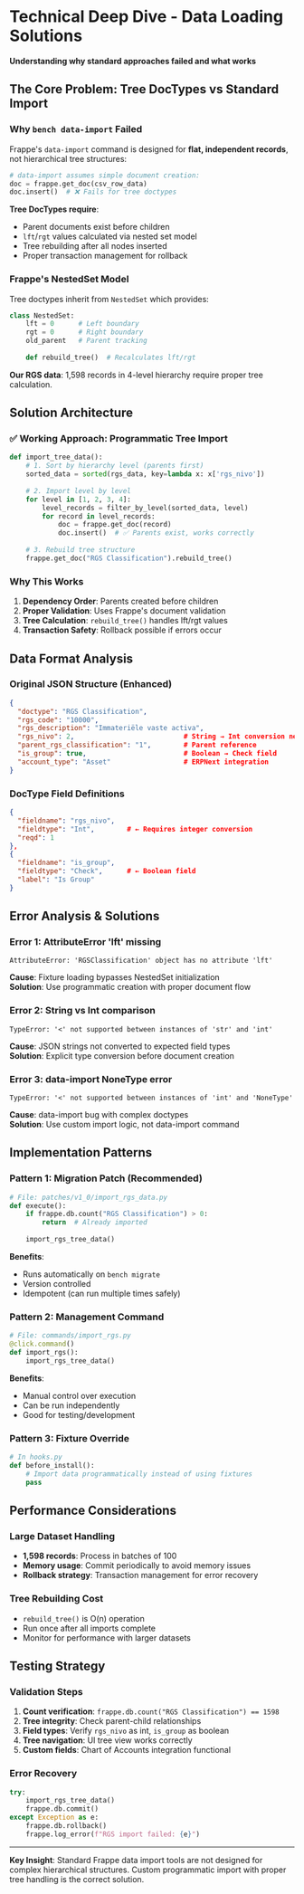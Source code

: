 # Technical Deep Dive - Data Loading Solutions
**Understanding why standard approaches failed and what works**

## The Core Problem: Tree DocTypes vs Standard Import

### Why `bench data-import` Failed

Frappe's `data-import` command is designed for **flat, independent records**, not hierarchical tree structures:

```python
# data-import assumes simple document creation:
doc = frappe.get_doc(csv_row_data)
doc.insert()  # ❌ Fails for tree doctypes
```

**Tree DocTypes require**:
- Parent documents exist before children
- `lft`/`rgt` values calculated via nested set model
- Tree rebuilding after all nodes inserted
- Proper transaction management for rollback

### Frappe's NestedSet Model

Tree doctypes inherit from `NestedSet` which provides:
```python
class NestedSet:
    lft = 0      # Left boundary
    rgt = 0      # Right boundary  
    old_parent   # Parent tracking
    
    def rebuild_tree()  # Recalculates lft/rgt
```

**Our RGS data**: 1,598 records in 4-level hierarchy require proper tree calculation.

## Solution Architecture

### ✅ Working Approach: Programmatic Tree Import

```python
def import_tree_data():
    # 1. Sort by hierarchy level (parents first)
    sorted_data = sorted(rgs_data, key=lambda x: x['rgs_nivo'])
    
    # 2. Import level by level  
    for level in [1, 2, 3, 4]:
        level_records = filter_by_level(sorted_data, level)
        for record in level_records:
            doc = frappe.get_doc(record)
            doc.insert()  # ✅ Parents exist, works correctly
    
    # 3. Rebuild tree structure
    frappe.get_doc("RGS Classification").rebuild_tree()
```

### Why This Works

1. **Dependency Order**: Parents created before children
2. **Proper Validation**: Uses Frappe's document validation
3. **Tree Calculation**: `rebuild_tree()` handles lft/rgt values
4. **Transaction Safety**: Rollback possible if errors occur

## Data Format Analysis

### Original JSON Structure (Enhanced)
```json
{
  "doctype": "RGS Classification",
  "rgs_code": "10000",
  "rgs_description": "Immateriële vaste activa",
  "rgs_nivo": 2,                           # String → Int conversion needed
  "parent_rgs_classification": "1",        # Parent reference
  "is_group": true,                        # Boolean → Check field
  "account_type": "Asset"                  # ERPNext integration
}
```

### DocType Field Definitions
```json
{
  "fieldname": "rgs_nivo",
  "fieldtype": "Int",        # ← Requires integer conversion
  "reqd": 1
},
{
  "fieldname": "is_group", 
  "fieldtype": "Check",      # ← Boolean field
  "label": "Is Group"
}
```

## Error Analysis & Solutions

### Error 1: AttributeError 'lft' missing
```
AttributeError: 'RGSClassification' object has no attribute 'lft'
```
**Cause**: Fixture loading bypasses NestedSet initialization  
**Solution**: Use programmatic creation with proper document flow

### Error 2: String vs Int comparison
```
TypeError: '<' not supported between instances of 'str' and 'int'
```
**Cause**: JSON strings not converted to expected field types  
**Solution**: Explicit type conversion before document creation

### Error 3: data-import NoneType error
```
TypeError: '<' not supported between instances of 'int' and 'NoneType'
```
**Cause**: data-import bug with complex doctypes  
**Solution**: Use custom import logic, not data-import command

## Implementation Patterns

### Pattern 1: Migration Patch (Recommended)
```python
# File: patches/v1_0/import_rgs_data.py
def execute():
    if frappe.db.count("RGS Classification") > 0:
        return  # Already imported
    
    import_rgs_tree_data()
```

**Benefits**: 
- Runs automatically on `bench migrate`
- Version controlled
- Idempotent (can run multiple times safely)

### Pattern 2: Management Command
```python
# File: commands/import_rgs.py
@click.command()
def import_rgs():
    import_rgs_tree_data()
```

**Benefits**:
- Manual control over execution
- Can be run independently
- Good for testing/development

### Pattern 3: Fixture Override
```python
# In hooks.py
def before_install():
    # Import data programmatically instead of using fixtures
    pass
```

## Performance Considerations

### Large Dataset Handling
- **1,598 records**: Process in batches of 100
- **Memory usage**: Commit periodically to avoid memory issues  
- **Rollback strategy**: Transaction management for error recovery

### Tree Rebuilding Cost
- `rebuild_tree()` is O(n) operation
- Run once after all imports complete
- Monitor for performance with larger datasets

## Testing Strategy

### Validation Steps
1. **Count verification**: `frappe.db.count("RGS Classification") == 1598`
2. **Tree integrity**: Check parent-child relationships
3. **Field types**: Verify `rgs_nivo` as int, `is_group` as boolean
4. **Tree navigation**: UI tree view works correctly
5. **Custom fields**: Chart of Accounts integration functional

### Error Recovery
```python
try:
    import_rgs_tree_data()
    frappe.db.commit()
except Exception as e:
    frappe.db.rollback()
    frappe.log_error(f"RGS import failed: {e}")
```

---

**Key Insight**: Standard Frappe data import tools are not designed for complex hierarchical structures. Custom programmatic import with proper tree handling is the correct solution.
